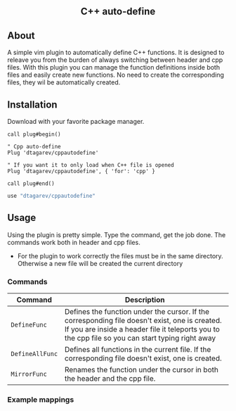 <p align="center">
  <h2 align="center"> C++ auto-define </h2>
</p>

## About

A simple vim plugin to automatically define C++ functions.
It is designed to releave you from the burden of always switching between header and cpp files.
With this plugin you can manage the function definitions inside both files and easily create new functions.
No need to create the corresponding files, they wil be automatically created.

## Installation

Download with your favorite package manager.

```vim
call plug#begin()

" Cpp auto-define 
Plug 'dtagarev/cppautodefine'

" If you want it to only load when C++ file is opened
Plug 'dtagarev/cppautodefine', { 'for': 'cpp' }

call plug#end()
```

```lua
use "dtagarev/cppautodefine"
```

## Usage

Using the plugin is pretty simple. Type the command, get the job done.
The commands work both in header and cpp files.
- For the plugin to work correctly the files must be in the same directory. Otherwise a new file will be created the current directory

### Commands

| Command                             | Description                                                                                         |
| ----------------------------------- | --------------------------------------------------------------------------------------------------  |
| `DefineFunc`                        | Defines the function under the cursor. If the corresponding file doesn't exist, one is created. If you are inside a header file it teleports you to the cpp file so you can start typing right away    |
| `DefineAllFunc`                     | Defines all functions in the current file. If the corresponding file doesn't exist, one is created. |
| `MirrorFunc`                        | Renames the function under the cursor in both the header and the cpp file.                          |

### Example mappings

```vim
```
